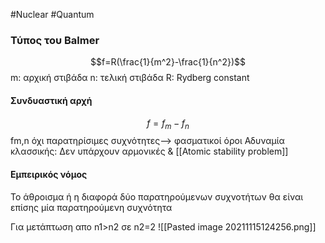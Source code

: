 #Nuclear #Quantum 
### Τύπος του Balmer
$$f=R(\frac{1}{m^2}-\frac{1}{n^2})$$
m: αρχική στιβάδα
n: τελική στιβάδα
R: Rydberg constant
#### Συνδυαστική αρχή
$$f=f_m-f_n$$
fm,n όχι παρατηρίσιμες συχνότητες--> φασματικοί όροι
Αδυναμία κλασσικής: Δεν υπάρχουν αρμονικές & [[Atomic stability problem]]

#### Εμπειρικός νόμος
Το άθροισμα ή η διαφορά δύο παρατηρούμενων συχνοτήτων θα είναι επίσης μία παρατηρούμενη συχνότητα


Για μετάπτωση απο n1>n2 σε n2=2
![[Pasted image 20211115124256.png]]



